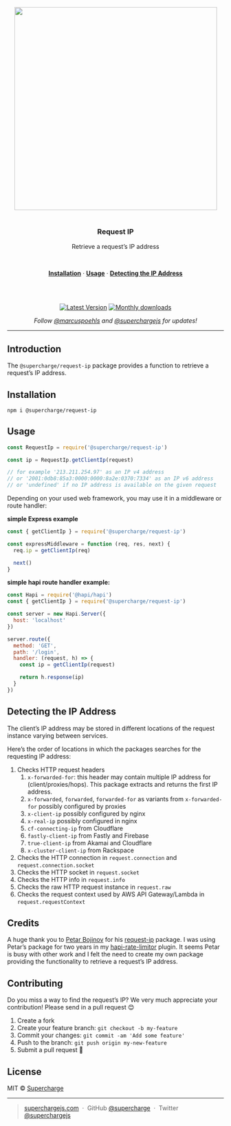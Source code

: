 <div align="center">
  <a href="https://superchargejs.com">
    <img width="471" style="max-width:100%;" src="https://superchargejs.com/images/supercharge-text.svg" />
  </a>
  <br/>
  <br/>
  <p>
    <h3>Request IP</h3>
  </p>
  <p>
    Retrieve a request’s IP address
  </p>
  <br/>
  <p>
    <a href="#installation"><strong>Installation</strong></a> ·
    <a href="#usage"><strong>Usage</strong></a> ·
    <a href="#detecting-the-ip-address"><strong>Detecting the IP Address</strong></a>
  </p>
  <br/>
  <br/>
  <p>
    <a href="https://www.npmjs.com/package/@supercharge/request-ip"><img src="https://img.shields.io/npm/v/@supercharge/request-ip.svg" alt="Latest Version"></a>
    <a href="https://www.npmjs.com/package/@supercharge/request-ip"><img src="https://img.shields.io/npm/dm/@supercharge/request-ip.svg" alt="Monthly downloads"></a>
  </p>
  <p>
    <em>Follow <a href="http://twitter.com/marcuspoehls">@marcuspoehls</a> and <a href="http://twitter.com/superchargejs">@superchargejs</a> for updates!</em>
  </p>
</div>

---

## Introduction
The `@supercharge/request-ip` package provides a function to retrieve a request’s IP address.


## Installation

```
npm i @supercharge/request-ip
```


## Usage

```js
const RequestIp = require('@supercharge/request-ip')

const ip = RequestIp.getClientIp(request)

// for example '213.211.254.97' as an IP v4 address
// or '2001:0db8:85a3:0000:0000:8a2e:0370:7334' as an IP v6 address
// or 'undefined' if no IP address is available on the given request
```

Depending on your used web framework, you may use it in a middleware or route handler:


**simple Express example**

```js
const { getClientIp } = require('@supercharge/request-ip')

const expressMiddleware = function (req, res, next) {
  req.ip = getClientIp(req)

  next()
}
```

**simple hapi route handler example:**

```js
const Hapi = require('@hapi/hapi')
const { getClientIp } = require('@supercharge/request-ip')

const server = new Hapi.Server({
  host: 'localhost'
})

server.route({
  method: 'GET',
  path: '/login',
  handler: (request, h) => {
    const ip = getClientIp(request)

    return h.response(ip)
  }
})
```


## Detecting the IP Address
The client’s IP address may be stored in different locations of the request instance varying between services.

Here’s the order of locations in which the packages searches for the requesting IP address:

1. Checks HTTP request headers
    1. `x-forwarded-for`: this header may contain multiple IP address for (client/proxies/hops). This package extracts and returns the first IP address.
    2. `x-forwarded`, `forwarded`, `forwarded-for` as variants from `x-forwarded-for` possibly configured by proxies
    3. `x-client-ip` possibly configured by nginx
    4. `x-real-ip` possibly configured in nginx
    5. `cf-connecting-ip` from Cloudflare
    6. `fastly-client-ip` from Fastly and Firebase
    7. `true-client-ip` from Akamai and Cloudflare
    8. `x-cluster-client-ip` from Rackspace
2. Checks the HTTP connection in `request.connection` and `request.connection.socket`
3. Checks the HTTP socket in `request.socket`
4. Checks the HTTP info in `request.info`
5. Checks the raw HTTP request instance in `request.raw`
6. Checks the request context used by AWS API Gateway/Lambda in `request.requestContext`


## Credits
A huge thank you to [Petar Bojinov](https://github.com/pbojinov) for his [request-ip](https://github.com/pbojinov/request-ip) package. I was using Petar’s package for two years in my [hapi-rate-limitor](https://github.com/futurestudio/hapi-rate-limitor) plugin. It seems Petar is busy with other work and I felt the need to create my own package providing the functionality to retrieve a request’s IP address.


## Contributing
Do you miss a way to find the request’s IP? We very much appreciate your contribution! Please send in a pull request 😊

1.  Create a fork
2.  Create your feature branch: `git checkout -b my-feature`
3.  Commit your changes: `git commit -am 'Add some feature'`
4.  Push to the branch: `git push origin my-new-feature`
5.  Submit a pull request 🚀


## License
MIT © [Supercharge](https://superchargejs.com)

---

> [superchargejs.com](https://superchargejs.com) &nbsp;&middot;&nbsp;
> GitHub [@supercharge](https://github.com/supercharge/) &nbsp;&middot;&nbsp;
> Twitter [@superchargejs](https://twitter.com/superchargejs)
